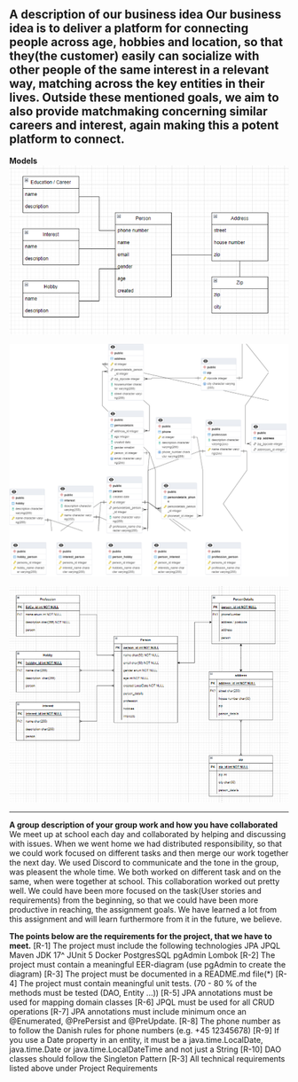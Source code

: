 **A description of our business idea**
Our business idea is to deliver a platform for connecting people across age, hobbies
and location, so that they(the customer) easily can socialize with other people of the same interest in a
relevant way, matching across the key entities in their lives.
Outside these mentioned goals, we aim to also provide matchmaking concerning similar careers and interest,
again making this a potent platform to connect.
--------------------------------------------------------------------------------------------
**Models**
![Domain Model](https://github.com/pantertanter/SP1-Hobby-B6/blob/main/Domain%20Model.png)

![PGAdmin gnerated EER Diagram](https://github.com/pantertanter/SP1-Hobby-B6/blob/main/EER_Diagram_PGAdmin.png)

![Initial EER Diagram from draw.io](https://github.com/pantertanter/SP1-Hobby-B6/blob/main/Initial%20EER%20Diagram.png)

--------------------------------------------------------------------------------------------    
**A group description of your group work and how you have collaborated**
We meet up at school each day and collaborated by helping and discussing with issues. When we went home we had distributed responsibility, so that
we could work focused on different tasks and then merge our work together the next day. We used Discord to communicate and the tone in the group,
was pleasent the whole time. We both worked on different task and on the same, when were together at school. This collaboration worked out pretty well.
We could have been more focused on the task(User stories and requirements) from the beginning, so that we could have been more productive in reaching,
the assignment goals. We have learned a lot from this assignment and will learn furthermore from it in the future, we believe.


**The points below are the requirements for the project, that we have to meet.**
[R-1] The project must include the following technologies
JPA
JPQL
Maven
JDK 17^
JUnit 5
Docker
PostgresSQL
pgAdmin
Lombok
[R-2] The project must contain a meaningful EER-diagram (use pgAdmin to create the diagram)
[R-3] The project must be documented in a README.md file(*)
[R-4] The project must contain meaningful unit tests. (70 - 80 % of the methods must be tested (DAO, Entity ...))
[R-5] JPA annotations must be used for mapping domain classes
[R-6] JPQL must be used for all CRUD operations
[R-7] JPA annotations must include minimum once an @Enumerated, @PrePersist and @PreUpdate.
[R-8] The phone number as to follow the Danish rules for phone numbers (e.g. +45 12345678)
[R-9] If you use a Date property in an entity, it must be a java.time.LocalDate, java.time.Date or java.time.LocalDateTime and not just a String
[R-10] DAO classes should follow the Singleton Pattern
[R-3] All technical requirements listed above under Project Requirements



  
